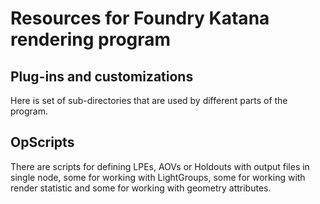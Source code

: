 # Resources for Foundry Katana rendering program


## Plug-ins and customizations

Here is set of sub-directories
that are used by different parts of the program.


## OpScripts

There are scripts for defining LPEs, AOVs or Holdouts
with output files in single node, some for working with LightGroups,
some for working with render statistic and some for working with geometry attributes.
